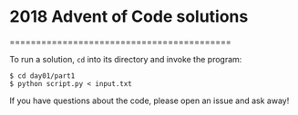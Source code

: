# 2018 Advent of Code solutions
==========================================

To run a solution, `cd` into its directory and invoke the program:

```
$ cd day01/part1
$ python script.py < input.txt
```

If you have questions about the code, please open an issue and ask away!
